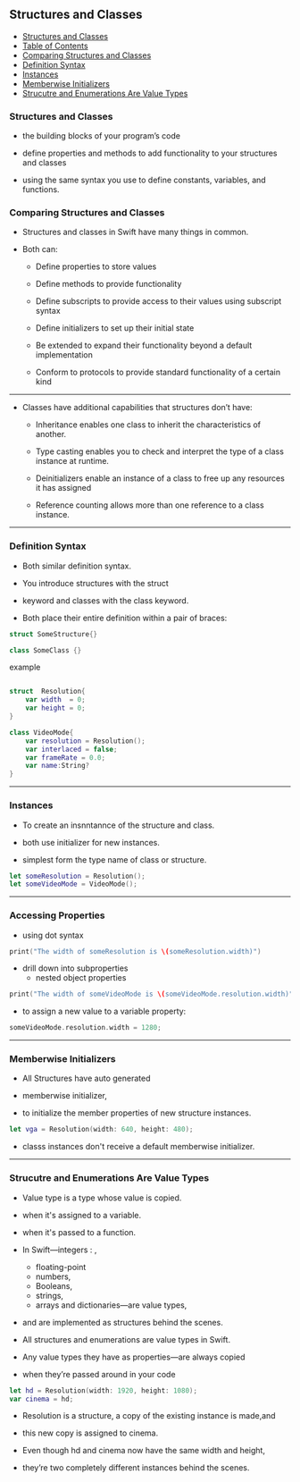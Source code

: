 ## Structures and Classes

- [Structures and Classes](#Structures-and-Classes)
- [Table of Contents](#table-of-contents)
- [Comparing Structures and Classes](#Comparing-Structures-and-Classes)
- [Definition Syntax](#Definition-Syntax)
- [Instances](#instances)
- [Memberwise Initializers](#Memberwise-Initializers)
- [Strucutre and Enumerations Are Value Types](#Strucutre-and-Enumerations-Are-Value-Types)

### Structures and Classes

- the building blocks of your program’s code

- define properties and methods to add functionality to your structures and classes

- using the same syntax you use to define constants, variables, and functions.

### Comparing Structures and Classes

- Structures and classes in Swift have many things in common.
- Both can:

  - Define properties to store values

  - Define methods to provide functionality

  - Define subscripts to provide access to their values using subscript syntax

  - Define initializers to set up their initial state

  - Be extended to expand their functionality beyond a default implementation

  - Conform to protocols to provide standard functionality of a certain kind

---

- Classes have additional capabilities that structures don’t have:

  - Inheritance enables one class to inherit the characteristics of another.

  - Type casting enables you to check and interpret the type of a class instance at runtime.

  - Deinitializers enable an instance of a class to free up any resources it has assigned

  - Reference counting allows more than one reference to a class instance.

---

### Definition Syntax

- Both similar definition syntax.

- You introduce structures with the struct

- keyword and classes with the class keyword.

- Both place their entire definition within a pair of braces:

```swift
struct SomeStructure{}

class SomeClass {}
```

example

```swift

struct  Resolution{
    var width  = 0;
    var height = 0;
}

class VideoMode{
    var resolution = Resolution();
    var interlaced = false;
    var frameRate = 0.0;
    var name:String?
}

```

---

### Instances

- To create an insnntannce of the structure and class.

- both use initializer for new instances.

- simplest form the type name of class or structure.

```swift
let someResolution = Resolution();
let someVideoMode = VideoMode();
```

---

### Accessing Properties

- using dot syntax

```swift
print("The width of someResolution is \(someResolution.width)")
```

- drill down into subproperties
  - nested object properties

```swift
print("The width of someVideoMode is \(someVideoMode.resolution.width)")
```

- to assign a new value to a variable property:

```swift
someVideoMode.resolution.width = 1280;
```

---

### Memberwise Initializers

- All Structures have auto generated

- memberwise initializer,
- to initialize the member properties of new structure instances.

```swift
let vga = Resolution(width: 640, height: 480);
```

- classs instances don't receive a default memberwise initializer.

---

### Strucutre and Enumerations Are Value Types

- Value type is a type whose value is copied.

- when it's assigned to a variable.

- when it's passed to a function.

- In Swift—integers : ,
  - floating-point
  - numbers,
  - Booleans,
  - strings,
  - arrays and dictionaries—are value types,
- and are implemented as structures behind the scenes.

- All structures and enumerations are value types in Swift.

- Any value types they have as properties—are always copied

- when they’re passed around in your code

```swift
let hd = Resolution(width: 1920, height: 1080);
var cinema = hd;
```

- Resolution is a structure, a copy of the existing instance is made,and

- this new copy is assigned to cinema.

- Even though hd and cinema now have the same width and height,

- they’re two completely different instances behind the scenes.

